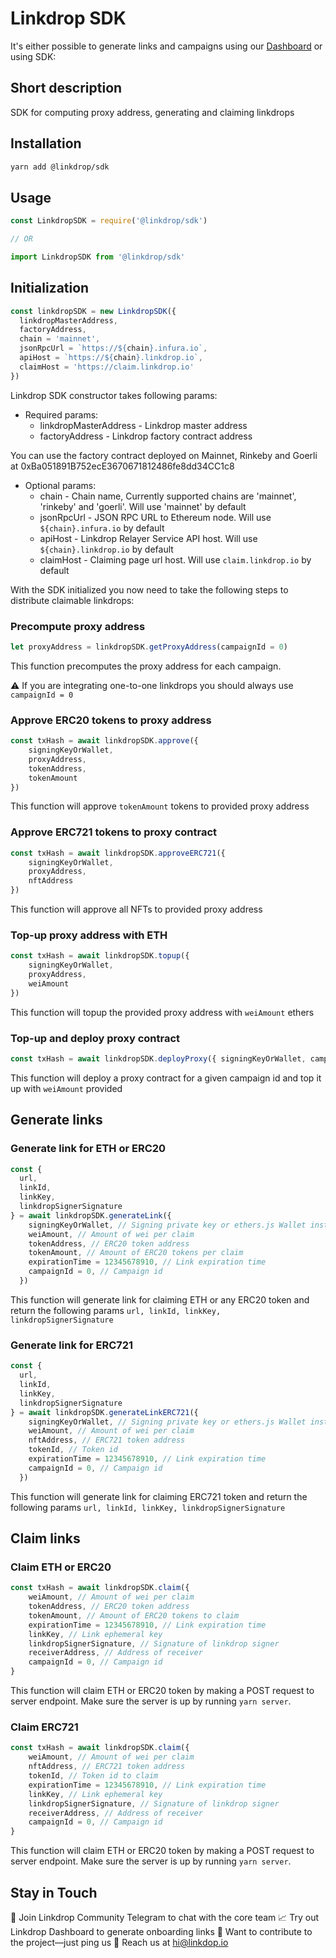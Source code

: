 # Linkdrop SDK

It's either possible to generate links and campaigns using our [Dashboard](https://dashboard.linkdrop.io) or using SDK:

## Short description

SDK for computing proxy address, generating and claiming linkdrops

## Installation

```bash
yarn add @linkdrop/sdk
```

## Usage

```js
const LinkdropSDK = require('@linkdrop/sdk')

// OR

import LinkdropSDK from '@linkdrop/sdk'
```

## Initialization

```js
const linkdropSDK = new LinkdropSDK({
  linkdropMasterAddress,
  factoryAddress,
  сhain = 'mainnet',
  jsonRpcUrl = `https://${chain}.infura.io`,
  apiHost = `https://${chain}.linkdrop.io`,
  claimHost = 'https://claim.linkdrop.io'
})
```

Linkdrop SDK constructor takes following params:

- Required params:
  - linkdropMasterAddress - Linkdrop master address
  - factoryAddress - Linkdrop factory contract address

You can use the factory contract deployed on Mainnet, Rinkeby and Goerli at 0xBa051891B752ecE3670671812486fe8dd34CC1c8

- Optional params:
  - chain - Chain name, Currently supported chains are 'mainnet', 'rinkeby' and 'goerli'. Will use 'mainnet' by default
  - jsonRpcUrl - JSON RPC URL to Ethereum node. Will use `${chain}.infura.io` by default
  - apiHost - Linkdrop Relayer Service API host. Will use `${chain}.linkdrop.io` by default
  - claimHost - Claiming page url host. Will use `claim.linkdrop.io` by default

With the SDK initialized you now need to take the following steps to distribute claimable linkdrops:

### Precompute proxy address

```js
let proxyAddress = linkdropSDK.getProxyAddress(campaignId = 0)
```

This function precomputes the proxy address for each campaign. 

⚠️ If you are integrating one-to-one linkdrops you should always use `campaignId = 0`


### Approve ERC20 tokens to proxy address

```js
const txHash = await linkdropSDK.approve({ 
    signingKeyOrWallet,
    proxyAddress,
    tokenAddress,
    tokenAmount
})
```
This function will approve `tokenAmount` tokens to provided proxy address

### Approve ERC721 tokens to proxy contract

```js
const txHash = await linkdropSDK.approveERC721({ 
    signingKeyOrWallet,
    proxyAddress,
    nftAddress
})
```
This function will approve all NFTs to provided proxy address

### Top-up proxy address with ETH

```js
const txHash = await linkdropSDK.topup({ 
    signingKeyOrWallet,
    proxyAddress,
    weiAmount 
})
```
This function will topup the provided proxy address with `weiAmount` ethers


### Top-up and deploy proxy contract

```js
const txHash = await linkdropSDK.deployProxy({ signingKeyOrWallet, campaignId = 0, weiAmount })
```

This function will deploy a proxy contract for a given campaign id and top it up with `weiAmount` provided

## Generate links

### Generate link for ETH or ERC20

```js
const {
  url,
  linkId,
  linkKey,
  linkdropSignerSignature
} = await linkdropSDK.generateLink({
    signingKeyOrWallet, // Signing private key or ethers.js Wallet instance
    weiAmount, // Amount of wei per claim
    tokenAddress, // ERC20 token address
    tokenAmount, // Amount of ERC20 tokens per claim
    expirationTime = 12345678910, // Link expiration time
    campaignId = 0, // Campaign id
  })
```

This function will generate link for claiming ETH or any ERC20 token and return the following params `url, linkId, linkKey, linkdropSignerSignature`

### Generate link for ERC721

```js
const {
  url,
  linkId,
  linkKey,
  linkdropSignerSignature
} = await linkdropSDK.generateLinkERC721({
    signingKeyOrWallet, // Signing private key or ethers.js Wallet instance
    weiAmount, // Amount of wei per claim
    nftAddress, // ERC721 token address
    tokenId, // Token id
    expirationTime = 12345678910, // Link expiration time
    campaignId = 0, // Campaign id
  })
```

This function will generate link for claiming ERC721 token and return the following params `url, linkId, linkKey, linkdropSignerSignature`

## Claim links

### Claim ETH or ERC20

```js
const txHash = await linkdropSDK.claim({
    weiAmount, // Amount of wei per claim
    tokenAddress, // ERC20 token address
    tokenAmount, // Amount of ERC20 tokens to claim
    expirationTime = 12345678910, // Link expiration time
    linkKey, // Link ephemeral key
    linkdropSignerSignature, // Signature of linkdrop signer
    receiverAddress, // Address of receiver
    campaignId = 0, // Campaign id
}
```

This function will claim ETH or ERC20 token by making a POST request to server endpoint. Make sure the server is up by running `yarn server`.

### Claim ERC721

```js
const txHash = await linkdropSDK.claim({
    weiAmount, // Amount of wei per claim
    nftAddress, // ERC721 token address
    tokenId, // Token id to claim
    expirationTime = 12345678910, // Link expiration time
    linkKey, // Link ephemeral key
    linkdropSignerSignature, // Signature of linkdrop signer
    receiverAddress, // Address of receiver
    campaignId = 0, // Campaign id
}
```

This function will claim ETH or ERC20 token by making a POST request to server endpoint. Make sure the server is up by running `yarn server`.

## Stay in Touch
💬 Join Linkdrop Community Telegram to chat with the core team
📈 Try out Linkdrop Dashboard to generate onboarding links
🙌 Want to contribute to the project—just ping us
💌 Reach us at hi@linkdop.io
